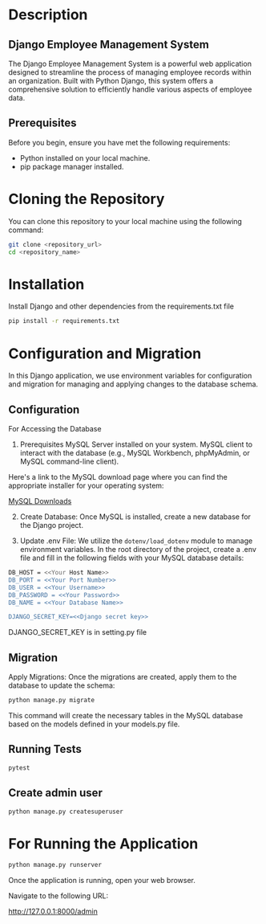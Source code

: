 # Description

## Django Employee Management System

The Django Employee Management System is a powerful web application designed to streamline the process of managing employee records within an organization. Built with Python Django, this system offers a comprehensive solution to efficiently handle various aspects of employee data.

## Prerequisites
Before you begin, ensure you have met the following requirements:

- Python installed on your local machine.
- pip package manager installed.
  
# Cloning the Repository

You can clone this repository to your local machine using the following command:

```bash
git clone <repository_url>
cd <repository_name>
```

# Installation

Install Django and other dependencies from the requirements.txt file

```bash
pip install -r requirements.txt
```
   
# Configuration and Migration

In this Django application, we use environment variables for configuration and migration for managing and applying changes to the database schema.

## Configuration

For Accessing the Database

1. Prerequisites
MySQL Server installed on your system.
MySQL client to interact with the database (e.g., MySQL Workbench, phpMyAdmin, or MySQL command-line client).

Here's a link to the MySQL download page where you can find the appropriate installer for your operating system:

[MySQL Downloads](https://dev.mysql.com/downloads/)

2. Create Database: Once MySQL is installed, create a new database for the Django project. 

3. Update .env File: We utilize the `dotenv/load_dotenv` module to manage environment variables. In the root directory of the project, create a .env file and fill in the following fields with your MySQL database details:

```bash
DB_HOST = <<Your Host Name>>
DB_PORT = <<Your Port Number>>
DB_USER = <<Your Username>>
DB_PASSWORD = <<Your Password>>
DB_NAME = <<Your Database Name>>

DJANGO_SECRET_KEY=<<Django secret key>>
```
DJANGO_SECRET_KEY is in setting.py file

## Migration

Apply Migrations: Once the migrations are created, apply them to the database to update the schema:

```bash
python manage.py migrate
```
This command will create the necessary tables in the MySQL database based on the models defined in your models.py file.

## Running Tests

```bash
pytest
```

## Create admin user

```bash
python manage.py createsuperuser
```

# For Running the Application

```bash
python manage.py runserver
```
Once the application is running, open your web browser.

Navigate to the following URL:

http://127.0.0.1:8000/admin
